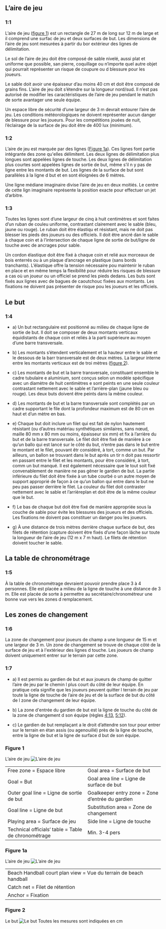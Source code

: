 ## L’aire de jeu 

### 1:1
L’aire de jeu ([figure 1](#figure-1)) est un rectangle de 27 m de long sur 12 m de large et il comprend une surfac de jeu et deux surfaces de but. Les dimensions de l’aire de jeu sont mesurées à partir du bor extérieur des lignes de délimitation.

Le sol de l’aire de jeu doit être composé de sable nivelé, aussi plat et uniforme que possible, san pierre, coquillage ou n’importe quel autre objet qui pourrait représenter un risque de coupure ou d blessure pour les joueurs.

Le sable doit avoir une épaisseur d’au moins 40 cm et doit être composé de grains fins.
L’aire de jeu doit s’étendre sur la longueur nord/sud.
Il n’est pas autorisé de modifier les caractéristiques de l’aire de jeu pendant le match de sorte  avantager une seule équipe.

Un espace libre de sécurité d’une largeur de 3 m devrait entourer l’aire de jeu.
Les conditions météorologiques ne doivent représenter aucun danger de blessure pour les joueurs.
Pour les compétitions jouées de nuit, l’éclairage de la surface de jeu doit être de 400 lux (minimum).

### 1:2
L’aire de jeu est marquée par des lignes ([Figure 1a](#figure-1a)). Ces lignes font partie intégrante des zone qu'elles délimitent. Les deux lignes de délimitation plus longues sont appelées lignes de touche.
Les deux lignes de délimitation plus courtes sont appelées lignes de sortie de but, même s’il n y  pas de ligne entre les montants de but. Les lignes de la surface de but sont parallèles à la ligne d but et en sont éloignées de 6 mètres.

Une ligne médiane imaginaire divise l’aire de jeu en deux moitiés. Le centre de cette lign imaginaire représente la position exacte pour effectuer un jet d’arbitre.

### 1:3
Toutes les lignes sont d’une largeur de cinq à huit centimètres et sont faites d’un ruban de couleu uniforme, contrastant clairement avec le sable (bleu, jaune ou rouge). Le ruban doit être élastiqu et résistant, mais ne doit pas blesser les pieds des joueurs ou des officiels. Il doit être ancré dan le sable à chaque coin et à l’intersection de chaque ligne de sortie de but/ligne de touche avec de ancrages pour sable.

Un cordon élastique doit être fixé à chaque coin et relié aux morceaux de bois enterrés ou à un plaque d’ancrage en plastique (sans bords tranchants). L’élastique offre la tension nécessaire pou maintenir le ruban en place et en même temps la flexibilité pour réduire les risques de blessure a cas où un joueur ou un officiel se prend les pieds dedans. Les buts sont fixés aux lignes avec de bagues de caoutchouc fixées aux montants. Les fixations ne doivent pas présenter de risque pou les joueurs et les officiels.

## Le but

### 1:4
* a) Un but rectangulaire est positionné au milieu de chaque ligne de sortie de but. Il doit se composer de deux montants verticaux équidistants de chaque coin et reliés à la parti supérieure au moyen d’une barre transversale.

* b) Les montants s’étendent verticalement et la hauteur entre le sable et le dessous de la barr transversale est de deux mètres. La largeur interne entre les montants verticaux est de troi mètres ([figure 2](#figure-2)).

* c) Les montants de but et la barre transversale, constituant ensemble le cadre tubulaire e aluminium, sont conçus selon un modèle spécifique avec un diamètre de huit centimètres e sont peints en une seule couleur contrastant nettement avec le sable et l’arrière-plan (jaune bleu ou rouge). Les deux buts doivent être peints dans la même couleur.

* d) Les montants de but et la barre transversale sont complétés par un cadre supportant le file dont la profondeur maximum est de 80 cm en haut et d’un mètre en bas.

* e) Chaque but doit inclure un filet qui est fait de nylon hautement résistant (ou d’autres matériau synthétiques similaires, sans nœud, maille 80 mm x 80 mm ou moins, épaisseur six mm) et fix à l’arrière du but et de la barre transversale. Le filet doit être fixé de manière à ce qu’un ballo qui est lancé sur le côté du but, n’entre pas dans le but entre le montant et le filet, pouvant êtr considéré, à tort, comme un but. 
Par ailleurs, un ballon se trouvant dans le but après un tir n doit pas ressortir en passant entre le filet et les montants, pour être considéré, à tort, comm un but manqué. Il est également nécessaire que le tout soit fixé convenablement de manière  ne pas gêner le gardien de but. La partie inférieure du filet doit être fixée à un tube courbé o un autre moyen de support approprié de façon à ce qu’un ballon qui entre dans le but ne peu pas passer derrière le filet. La couleur du filet doit contraster nettement avec le sable et l’arrièreplan et doit être de la même couleur que le but.

* f) Le bas de chaque but doit être fixé de manière appropriée sous la couche de sable pour évite les blessures des joueurs et des officiels. Les fixations ne doivent pas constituer un danger pou les joueurs.

* g) À une distance de trois mètres derrière chaque surface de but, des filets de rétention (capture doivent être fixés d’une façon lâche sur toute la longueur de l’aire de jeu (12 m x 7 m haut). Le filets de rétention doivent toucher le sable.

## La table de chronométrage

### 1:5
À la table de chronométrage devraient pouvoir prendre place 3 à 4 personnes. Elle est placée a milieu de la ligne de touche à une distance de 3 m.
Elle est placée de sorte à permettre au secrétaire/chronométreur une bonne vue vers les zones d remplacement.

## Les zones de changement

### 1:6
La zone de changement pour joueurs de champ a une longueur de 15 m et une largeur de 3 m. Un zone de changement se trouve de chaque côté de la surface de jeu et à l'extérieur des lignes d touche. Les joueurs de champ doivent uniquement entrer sur le terrain par cette zone.

### 1:7

* a) Il est permis au gardien de but et aux joueurs de champ de quitter l’aire de jeu par le chemin l plus court du côté de leur équipe. En pratique cela signifie que les joueurs peuvent quitter l terrain de jeu par toute la ligne de touche de l’aire de jeu et de la surface de but du côté de l zone de changement de leur équipe.

* b) La zone d'entrée du gardien de but est la ligne de touche du côté de la zone de changement d son équipe (règles [4:13](#4:13), [5:12](#5:12)).

* c) Le gardien de but remplaçant a le droit d’attendre son tour pour entrer sur le terrain en étan assis (ou agenouillé) près de la ligne de touche, entre la ligne de but et la ligne de surface d but de son équipe.

### Figure 1
L’aire de jeu 
![L’aire de jeu](../diagrams/diagram1.png)

|  | |
| - | -|
|Free zone = Espace libre | Goal area = Surface de but |
|Goal = But | Goal area line = Ligne de surface de but|
|Outer goal line = Ligne de sortie de but| Goalkeeper entry zone = Zone d’entrée du gardien|
|Goal line = Ligne de but |Substitution area = Zone de changement|
|Playing area = Surface de jeu| Side line = Ligne de touche|
|Technical officials‘ table = Table de chronométrage |Min. 3-4 pers|

### Figure 1a
L’aire de jeu
![L’aire de jeu](../diagrams/diagram1a.png)

|  | 
| - |
|Beach Handball court plan view = Vue du terrain de beach handball|
|Catch net = Filet de rétention|
|Anchor = Fixation |

### Figure 2
Le but
![Le but](../diagrams/diagram2.png)
Toutes les mesures sont indiquées en cm

